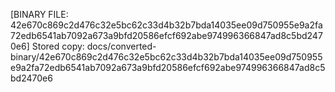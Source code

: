 [BINARY FILE: 42e670c869c2d476c32e5bc62c33d4b32b7bda14035ee09d750955e9a2fa72edb6541ab7092a673a9bfd20586efcf692abe974996366847ad8c5bd2470e6]
Stored copy: docs/converted-binary/42e670c869c2d476c32e5bc62c33d4b32b7bda14035ee09d750955e9a2fa72edb6541ab7092a673a9bfd20586efcf692abe974996366847ad8c5bd2470e6
